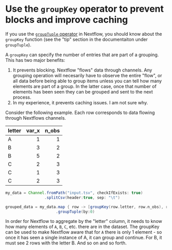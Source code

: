 # Use the `groupKey` operator to prevent blocks and improve caching

If you use the [`groupTuple` operator](https://www.nextflow.io/docs/latest/operator.html?highlight=groupkey#grouptuple) in Nextflow, you should know about the `groupKey` function (see the "tip" section in the documentaiton under `groupTuple`).

A `groupKey` can specify the number of entries that are part of a grouping. This has two major benefits:

1. It prevents blocking. Nextflow "flows" data through channels. Any grouping operation will necesarily have to observe the entire "flow", or all data before being able to group items unless you can tell how many elements are part of a group. In the latter case, once that number of elements has been seen they can be grouped and sent to the next process.
2. In my experience, it prevents caching issues. I am not sure why.

Consider the following example. Each row corresponds to data flowing through Nextflows channels.

| letter  |   var_x |   n_obs    |
|:--------|--------:|-----------:|
| A       |       1 |          1 |
| B       |       3 |          2 |
| B       |       5 |          2 |
| C       |       2 |          3 |
| C       |       1 |          3 |
| C       |       2 |          3 |

```groovy
my_data = Channel.fromPath("input.tsv", checkIfExists: true)
 	             .splitCsv(header:true, sep: "\t")

grouped_data = my_data.map { row -> [groupKey(row.letter, row.n_obs), row.var_x] }
		  			  .groupTuple(by:0)

```

In order for Nextflow to aggregate by the "letter" column, it needs to know how many elements of `A`, `B`, `C`, etc. there are in the dataset. The groupKey can be used to make Nextflow aware that for `A` there is only 1 element - so once it has seen a single instance of A, it can group and continue. For B, it must see 2 rows with the letter B. And so on and so forth.


